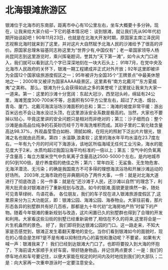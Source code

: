 # 北海银滩旅游区
银滩位于北海市的东南部，距离市中心有10公里左右，坐车大概要十多分钟。现在，让我来给大家介绍一下它的基本情况吧：
    谈到银滩，就让我们先从90年代初期开始谈起吧！90年11月23日，也就是在北海大开发时期，原国家主席江泽民同志视察北海时就来到了这里，并对这片大自然赋予北海人民的沙滩给予了很高的评价。原国家总理朱镕基同志称这里为“世界少有,中国仅有”；老一辈国家领导人杨尚昆同志到这里游览时，乘兴挥毫题词，誉其为“天下第一滩”，如今从大门口进入，我们就可以看到这几个字已深深地刻在一块大石头上；
     91年7月，在党中央及北海市人民政府的关怀下，银滩一期工程建成并正式对外开放；92年这里即被评为全国12个国家级旅游度假区之一；95年被评为全国35个“王牌景点”中最美休憩地之一；2000年又被评为国家AAAA级景区。这里素有“南方北戴河””东方夏威夷”之美称。
      那么，银滩为什么会获得如此之多的美誉呢？这里就让我来为大家一一道来。第一：这里的沙滩十分宽阔：东起大冠沙，西至冠头岭，绵延有24公里，海滩宽度300-700米不等，总面积有50平方公里左右，超过了大连、烟台、青岛、厦门、北戴河海滨浴场沙滩面积的总和；第二：海滩的坡度非常平缓：游出百米远也不会让海水没过头顶，在这里游泳安全系数是极高的。当然，大家也不要掉以轻心，毕竟这里讲的安全问题只是相对而非绝对的；第三：沙子细而白：整个沙滩是由高品位纯净的石英砂历经千万年淘洗堆积而成。其砂子里的二氧化硅含量高达98.37%，外观晶莹雪白如粉、滑腻如棉，在阳光的照射下泛出片片银光，银滩之名也就由此而来。第四：水温静,浪柔软；这里的海水年平均水温在23.7度左右，一年有九个月的时间可下海游泳，该地区所临海域无任何工业污染，海水的能见度大于2米，水质均超过我国沿海平均标准的一倍以上；第五：空气中的负氧离子含量高；每立方厘米空气中负氧离子含量高达2500-5000个左右，是内地城市的50到100倍，是疗养度假的绝佳之所；第六：常年四无：无鲨鱼、无生物危害、无海洋潜流、无污染；的确是我国南方不可多得的理想海滨浴场和开展沙滩运动的好场所。
    2003年,北海市政府在非典期间办了两件大事，一件：就是对北海大道进行了彻底改造；另一件事：就是在“还沙滩于人民，还沙滩以自然”的理念下，利用大批资金对银滩进行了重新规划与改造。如今的银滩,面貌更是焕然一新，随处可见青草绿树、鸟语花香。
    各位朋友，我们的车子现在进入银滩旅游度假区了,这里原来分为三大功能区，即：银滩公园、海滩公园、海泰物业。大家往前看，那片形态各异的别墅群共有好几百栋，那都是九十年代初“北海房地产热”时留下的产物。随着今年银滩的重新规划与改造，这片闲置已久的别墅群也得到了合理的开发和利用。大家看这些沿街的别墅已经重新装修了,相信在不久的将来,这里将会是一片生机盎然的景色。
    好了，我们即将到达银滩公园的门口。这一路走来，不知大家是否感觉到，银滩正发生着翻天覆地的变化。当你们看到银滩如今的面貌时，现在的心情会是怎样?是不是有难以抑制住内心的喜悦和激动呢？不要紧，如果有大喊一声：银滩我来了！
    我们已经到达银滩大门口了。也即将要投入到大海的怀抱了，下海前请大家顺手关好车窗，带好随身物品，并记住两点要求：一是：我们的停车地点和车号要记住，以便大家能在规定的时间内及时地找到我们的大部队；二是：向大家再一次重申游泳时一定要注意安全。  